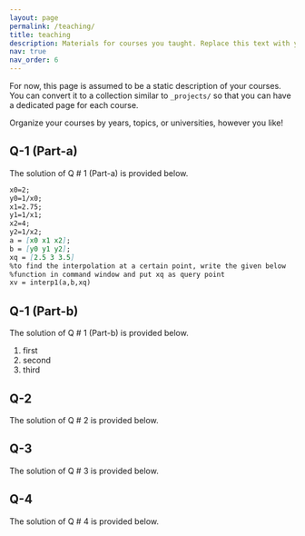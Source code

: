 ```yaml
---
layout: page
permalink: /teaching/
title: teaching
description: Materials for courses you taught. Replace this text with your description.
nav: true
nav_order: 6
---
```


For now, this page is assumed to be a static description of your courses. You can convert it to a collection similar to `_projects/` so that you can have a dedicated page for each course.

Organize your courses by years, topics, or universities, however you like!

## Q-1 (Part-a)

The solution of Q # 1 (Part-a) is provided below.

```markdown
x0=2;
y0=1/x0;
x1=2.75;
y1=1/x1;
x2=4;
y2=1/x2;
a = [x0 x1 x2];
b = [y0 y1 y2];
xq = [2.5 3 3.5]
%to find the interpolation at a certain point, write the given below
%function in command window and put xq as query point
xv = interp1(a,b,xq)
```

## Q-1 (Part-b)

The solution of Q # 1 (Part-b) is provided below.

1. first
2. second
3. third

## Q-2

The solution of Q # 2 is provided below.

## Q-3

The solution of Q # 3 is provided below.

## Q-4

The solution of Q # 4 is provided below.
